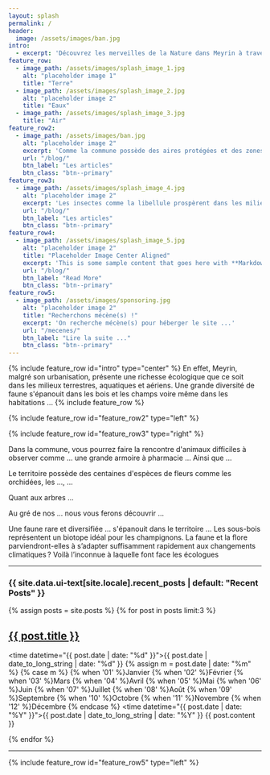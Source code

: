 ```yaml
---
layout: splash
permalink: /
header:
  image: /assets/images/ban.jpg
intro: 
  - excerpt: 'Découvrez les merveilles de la Nature dans Meyrin à travers sa faune et sa flore.'
feature_row:
  - image_path: /assets/images/splash_image_1.jpg
    alt: "placeholder image 1"
    title: "Terre"
  - image_path: /assets/images/splash_image_2.jpg
    alt: "placeholder image 2"
    title: "Eaux"
  - image_path: /assets/images/splash_image_3.jpg
    title: "Air"
feature_row2:
  - image_path: /assets/images/ban.jpg
    alt: "placeholder image 2"
    excerpt: 'Comme la commune possède des aires protégées et des zones humides, les animaux y vivent paisiblement, en sécurité et tout en liberté dans leur milieu naturel malgré la proximité des humains.'
    url: "/blog/"
    btn_label: "Les articles"
    btn_class: "btn--primary"
feature_row3:
  - image_path: /assets/images/splash_image_4.jpg
    alt: "placeholder image 2"
    excerpt: 'Les insectes comme la libellule prospèrent dans les milieux aquatiques.'
    url: "/blog/"
    btn_label: "Les articles"
    btn_class: "btn--primary"    
feature_row4:
  - image_path: /assets/images/splash_image_5.jpg
    alt: "placeholder image 2"
    title: "Placeholder Image Center Aligned"
    excerpt: 'This is some sample content that goes here with **Markdown** formatting. Centered with `type="center"`'
    url: "/blog/"
    btn_label: "Read More"
    btn_class: "btn--primary"
feature_row5:
  - image_path: /assets/images/sponsoring.jpg
    alt: "placeholder image 2"
    title: "Recherchons mécène(s) !"
    excerpt: 'On recherche mécène(s) pour héberger le site ...'
    url: "/mecenes/"
    btn_label: "Lire la suite ..."
    btn_class: "btn--primary"    
---
```

{% include feature_row id="intro" type="center" %}
En effet, Meyrin, malgré son urbanisation, présente une richesse écologique que ce soit dans les milieux terrestres, aquatiques et aériens. Une grande diversité de faune s'épanouit dans les bois et les champs voire même dans les habitations ...
{% include feature_row %}

{% include feature_row id="feature_row2" type="left" %}

{% include feature_row id="feature_row3" type="right" %}

Dans la commune, vous pourrez faire la rencontre d'animaux difficiles à observer comme ...
une grande armoire à pharmacie ...
Ainsi que ...


Le territoire possède des centaines d'espèces de fleurs comme les orchidées, les ..., ...

Quant aux arbres ...


Au gré de nos ... nous vous ferons découvrir ...

Une faune rare et diversifiée ... s'épanouit dans le territoire ...
Les sous-bois représentent un biotope idéal pour les champignons.
La faune et la flore parviendront-elles à s’adapter suffisamment rapidement aux changements climatiques ? Voilà l’inconnue à laquelle font face les écologues

------
<h3 class="archive__subtitle">{{ site.data.ui-text[site.locale].recent_posts | default: "Recent Posts" }}</h3>

{% assign posts = site.posts %}
{% for post in posts limit:3 %}
<article>
<h2>
      <a href="{{ post.url | relative_url  }}">{{ post.title }}</a>
</h2>

<time datetime="{{ post.date | date: "%d" }}">{{ post.date | date_to_long_string | date: "%d" }}</time>
{% assign m = post.date | date: "%m" %}
    {% case m %}
      {% when '01' %}Janvier
      {% when '02' %}Février
      {% when '03' %}Mars
      {% when '04' %}Avril
      {% when '05' %}Mai
      {% when '06' %}Juin
      {% when '07' %}Juillet
      {% when '08' %}Août
      {% when '09' %}Septembre
      {% when '10' %}Octobre
      {% when '11' %}Novembre
      {% when '12' %}Décembre
    {% endcase %}
<time datetime="{{ post.date | date: "%Y" }}">{{ post.date | date_to_long_string | date: "%Y" }}</time>
{{ post.content }}
</article>
{% endfor %}

------
<div class="jpc_img">
{% include feature_row id="feature_row5" type="left" %}
</div>
<!-- {% include feature_row id="feature_row4" type="center" %} -->